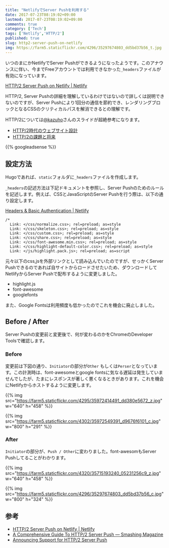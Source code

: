 ```yaml
---
title: "NetlifyでServer Pushを利用する"
date: 2017-07-23T08:19:02+09:00
lastmod: 2017-07-23T08:19:02+09:00
comments: true
category: ['Tech']
tags: ['Netlify','HTTP/2']
published: true
slug: http2-server-push-on-netlify
img: https://farm5.staticflickr.com/4296/35297674803_dd5bd37b56_t.jpg
---
```


いつのまにかNetlifyでServer Pushができるようになったようです。このアナウンスに伴い、今までFreeアカウントでは利用できなかった`_headers`ファイルが有効になっています。

[HTTP/2 Server Push on Netlify \| Netlify](https://www.netlify.com/blog/2017/07/18/http/2-server-push-on-netlify/)


HTTP/2, Server Pushの詳細を理解しているわけではないので詳しくは説明できないのですが、Server Pushにより1回分の通信を節約でき、レンダリングブロックとなるCSSのクリティカルパスを解消できるとの理解です。

HTTP/2については[@kazuho](https://twitter.com/kazuho)さんのスライドが超絶参考になります。

- [HTTP/2時代のウェブサイト設計](https://www.slideshare.net/kazuho/http2-51888328)
- [HTTP/2の課題と将来](https://www.slideshare.net/kazuho/http2-70006550)

<!--more-->
{{% googleadsense %}}

## 設定方法

Hugoであれば、`static`フォルダに`_headers`ファイルを作成します。

`_headers`の記述方法は下記ドキュメントを参照し、Server Pushのためのルールを記述します。例えば、CSSとJavaScriptのServer Pushを行う際は、以下の通り設定します。

[Headers & Basic Authentication \| Netlify](https://www.netlify.com/docs/headers-and-basic-auth/#multi-key-header-rules)

```
/*
  Link: </css/normalize.css>; rel=preload; as=style
  Link: </css/skeleton.css>; rel=preload; as=style
  Link: </css/custom.css>; rel=preload; as=style
  Link: </css/share.css>; rel=preload; as=style
  Link: </css/font-awesome.min.css>; rel=preload; as=style
  Link: </css/highlight-default-color.css>; rel=preload; as=style
  Link: </js/highlight.pack.js>; rel=preload; as=script
```

元々以下のcss,jsを外部リンクとして読み込んでいたのですが、せっかくServer Pushできるのであれば自サイトからロードさせたいため、ダウンロードしてNetlifyからServer Pushで配布するように変更しました。

- highlight.js
- font-awesome
- googlefonts

また、Google Fontsは利用頻度も低かったのでこれを機会に廃止しました。


## Before / After

Server Pushの変更前と変更後で、何が変わるのかをChromeのDeveloper Toolsで確認します。

### Before

変更前は下図の通り、`Initiator`の部分が`Other` もしくは`Perser`となっています。この計測時は、font-awesomeとgoogle fontsに気なる遅延は発生していませんでしたが、たまにレスポンスが著しく悪くなるときがあります。これを機会にNetlifyからホストするように変更します。

{{% img src="https://farm5.staticflickr.com/4295/35972414491_dd380e5672_z.jpg" w="640" h="458" %}}

{{% img src="https://farm5.staticflickr.com/4302/35972549391_d9676f6101_c.jpg" w="800" h="291" %}}


### After

`Initiator`の部分が、`Push / Other`に変わりました。font-awesomもServer Pushしてることがわかります。


{{% img src="https://farm5.staticflickr.com/4320/35715193240_05231256c9_z.jpg" w="640" h="458" %}}

{{% img src="https://farm5.staticflickr.com/4296/35297674803_dd5bd37b56_c.jpg" w="800" h="324" %}}


## 参考
- [HTTP/2 Server Push on Netlify \| Netlify](https://www.netlify.com/blog/2017/07/18/http/2-server-push-on-netlify/)
- [A Comprehensive Guide To HTTP/2 Server Push — Smashing Magazine](https://next.smashingmagazine.com/2017/04/guide-http2-server-push/)
- [Announcing Support for HTTP/2 Server Push](https://blog.cloudflare.com/announcing-support-for-http-2-server-push-2/)
